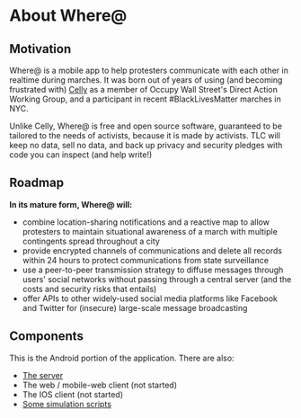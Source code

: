 About Where@
===============

## Motivation
Where@ is a mobile app to help protesters communicate with each other in realtime during marches. It was born out of years of using (and becoming frustrated with) [Celly](https://cel.ly/) as a member of Occupy Wall Street's Direct Action Working Group, and a participant in recent #BlackLivesMatter marches in NYC.

Unlike Celly, Where@ is free and open source software, guaranteed to be tailored to the needs of activists, because it is made by activists. TLC will keep no data, sell no data, and back up privacy and security pledges with code you can inspect (and help write!)

## Roadmap

__In its mature form, Where@ will:__

* combine location-sharing notifications and a reactive map to allow protesters to maintain situational awareness of a march with multiple contingents spread throughout a city
* provide encrypted channels of communications and delete all records within 24 hours to protect communications from state surveillance
* use a peer-to-peer transmission strategy to diffuse messages through users' social networks without passing through a central server (and the costs and security risks that entails)
* offer APIs to other widely-used social media platforms like Facebook and Twitter for (insecure) large-scale message broadcasting

## Components

This is the Android portion of the application. There are also:

* [The server](https://github.com/whereat/whereat-server)
* The web / mobile-web client (not started)
* The IOS client (not started)
* [Some simulation scripts](https://github.com/whereat/whereat-simulate)
